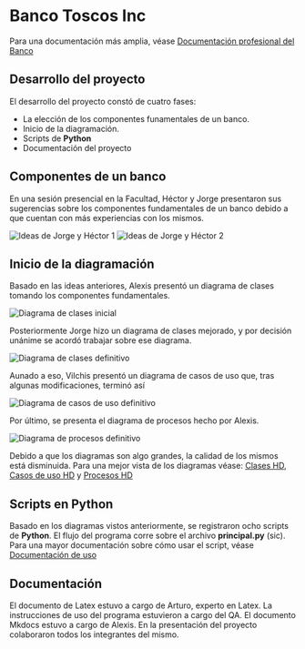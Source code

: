 # Banco Toscos Inc

Para una documentación más amplia, véase [Documentación profesional del Banco](./algo.pdf)

## Desarrollo del proyecto

El desarrollo del proyecto constó de cuatro fases:

- La elección de los componentes funamentales de un banco.
- Inicio de la diagramación.
- Scripts de **Python**
- Documentación del proyecto

## Componentes de un banco

En una sesión presencial en la Facultad, Héctor y Jorge presentaron sus sugerencias sobre los componentes fundamentales de un banco debido a que cuentan con más experiencias con los mismos.

![Ideas de Jorge y Héctor 1](./imagenes/sugerencias_hec_jor_1.jpg)
![Ideas de Jorge y Héctor 2](./imagenes/sugerencias_hec_jor_2.jpg)

## Inicio de la diagramación

Basado en las ideas anteriores, Alexis presentó un diagrama de clases tomando los componentes fundamentales.

![Diagrama de clases inicial](./imagenes/clases_poo.drawio.png)

Posteriormente Jorge hizo un diagrama de clases mejorado, y por decisión unánime se acordó trabajar sobre ese diagrama.

![Diagrama de clases definitivo](./imagenes/diagrama_clases_definitivo.drawio.png)

Aunado a eso, Vilchis presentó un diagrama de casos de uso que, tras algunas modificaciones, terminó así

![Diagrama de casos de uso definitivo](./imagenes/diagrama_caso_de_uso.drawio.png)

Por último, se presenta el diagrama de procesos hecho por Alexis.

![Diagrama de procesos definitivo](./imagenes/procesos_definitivo.drawio.png)

Debido a que los diagramas son algo grandes, la calidad de los mismos está disminuida. Para una mejor vista de los diagramas véase: [Clases HD](./imagenes/diagrama_clases_definitivo.drawio.png), [Casos de uso HD](./imagenes/diagrama_caso_de_uso.drawio.png) y [Procesos HD](./imagenes/procesos_definitivo.drawio.png)

## Scripts en Python

Basado en los diagramas vistos anteriormente, se registraron ocho scripts de **Python**. El flujo del programa corre sobre el archivo **principal.py** (sic). Para una mayor documentación sobre cómo usar el script, véase [Documentación de uso](./Instrucciones.md)

## Documentación

El documento de Latex estuvo a cargo de Arturo, experto en Latex.
La instrucciones de uso del programa estuvieron a cargo del QA.
El documento Mkdocs estuvo a cargo de Alexis.
En la presentación del proyecto colaboraron todos los integrantes del mismo.

